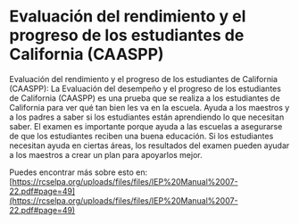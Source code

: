 # Evaluación del rendimiento y el progreso de los estudiantes de California (CAASPP)
Evaluación del rendimiento y el progreso de los estudiantes de California (CAASPP): La Evaluación del desempeño y el progreso de los estudiantes de California (CAASPP) es una prueba que se realiza a los estudiantes de California para ver qué tan bien les va en la escuela. Ayuda a los maestros y a los padres a saber si los estudiantes están aprendiendo lo que necesitan saber. El examen es importante porque ayuda a las escuelas a asegurarse de que los estudiantes reciben una buena educación. Si los estudiantes necesitan ayuda en ciertas áreas, los resultados del examen pueden ayudar a los maestros a crear un plan para apoyarlos mejor.

Puedes encontrar más sobre esto en: [https://rcselpa.org/uploads/files/files/IEP%20Manual%2007-22.pdf#page=49](https://rcselpa.org/uploads/files/files/IEP%20Manual%2007-22.pdf#page=49)

